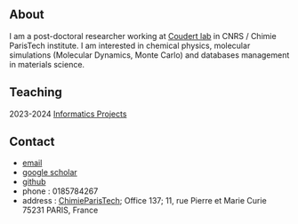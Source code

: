 ## About

I am a post-doctoral researcher working at [Coudert lab](https://www.coudert.name/group.html) in CNRS / Chimie ParisTech institute. I am interested in chemical physics, molecular simulations (Molecular Dynamics, Monte Carlo) and databases management in materials science.

## Teaching
2023-2024 [Informatics Projects](./projets_informatiques/sujets_AH.md)

## Contact

- [email](mailto:arthur.hardiagon@chimieparistech.psl.eu)
- [google scholar](https://scholar.google.com/citations?user=Csa4x4AAAAAJ&hl=fr&oi=ao)
- [github](https://github.com/ahardiag)
- phone : 0185784267
- address : [ChimieParisTech](https://www.chimieparistech.psl.eu/); Office 137; 11, rue Pierre et Marie Curie 75231 PARIS, France